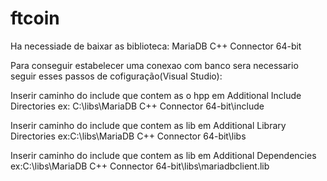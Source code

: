 # ftcoin
Ha necessiade de baixar as biblioteca:
MariaDB C++ Connector 64-bit

Para conseguir estabelecer uma conexao com banco sera necessario seguir esses passos de cofiguração(Visual Studio):

Inserir caminho do include que contem as o hpp em Additional Include Directories
ex: C:\libs\MariaDB C++ Connector 64-bit\include


Inserir caminho do include que contem as lib em Additional Library Directories
ex:C:\libs\MariaDB C++ Connector 64-bit\libs

Inserir caminho do include que contem as lib em Additional Dependencies
ex:C:\libs\MariaDB C++ Connector 64-bit\libs\mariadbclient.lib